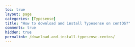 ```yaml
---
toc: true
layout: page
categories: [Typesense]
title: "How to download and install Typesense on centOS?"
comments: true
hidden: true
permalink: /download-and-install-typesense-centos/
---
```

